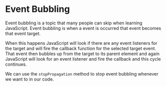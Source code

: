 # Event Bubbling
Event bubbling is a topic that many people can skip when learning JavaScript. Event bubbling is when a event is occurred that event becomes that event target. 

When this happens JavaScript will look if there are any event listeners for the target and will fire the callback function for the selected target event. That event then bubbles up from the target to its parent element and again JavaScript will look for an event listener and fire the callback and this cycle continues.

We can use the `stopPropagation` method to stop event bubbling whenever we want to in our code.
